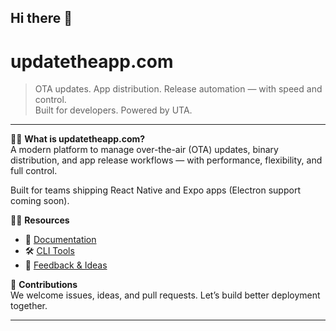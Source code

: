 ## Hi there 👋

# updatetheapp.com

> OTA updates. App distribution. Release automation — with speed and control.  
> Built for developers. Powered by UTA.

---

🙋‍♀️ **What is updatetheapp.com?**  
A modern platform to manage over-the-air (OTA) updates, binary distribution, and app release workflows — with performance, flexibility, and full control.

Built for teams shipping React Native and Expo apps (Electron support coming soon).

👩‍💻 **Resources**  
- 📘 [Documentation](https://docs.updatetheapp.com)  
- 🛠️ [CLI Tools](https://github.com/updatetheapp/code-push-cli)  
- 💬 [Feedback & Ideas](https://github.com/updatetheapp/feedback)

🌱 **Contributions**  
We welcome issues, ideas, and pull requests. Let’s build better deployment together.

---
